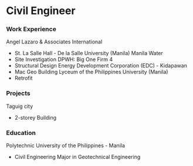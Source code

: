 # Civil Engineer

### Work Experience
Angel Lazaro & Associates International
- St. La Salle Hall - De la Salle University (Manila)
Manila Water
- Site Investigation
DPWH: Big One Firm 4
- Structural Design
Energy Development Corporation (EDC) - Kidapawan
- Mac Geo Building
Lyceum of the Philippines University (Manila)
- Retrofit

### Projects
Taguig city
- 2-storey Building

### Education
Polytechnic University of the Philippines - Manila
- Civil Engineering Major in Geotechnical Engineering
